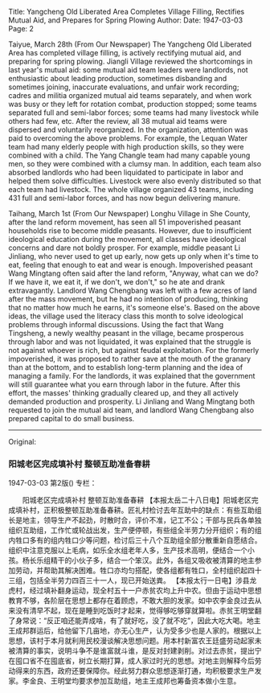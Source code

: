 Title: Yangcheng Old Liberated Area Completes Village Filling, Rectifies Mutual Aid, and Prepares for Spring Plowing
Author:
Date: 1947-03-03
Page: 2

Taiyue, March 28th (From Our Newspaper) The Yangcheng Old Liberated Area has completed village filling, is actively rectifying mutual aid, and preparing for spring plowing. Jiangli Village reviewed the shortcomings in last year's mutual aid: some mutual aid team leaders were landlords, not enthusiastic about leading production, sometimes disbanding and sometimes joining, inaccurate evaluations, and unfair work recording; cadres and militia organized mutual aid teams separately, and when work was busy or they left for rotation combat, production stopped; some teams separated full and semi-labor forces; some teams had many livestock while others had few, etc. After the review, all 38 mutual aid teams were dispersed and voluntarily reorganized. In the organization, attention was paid to overcoming the above problems. For example, the Lequan Water team had many elderly people with high production skills, so they were combined with a child. The Yang Changle team had many capable young men, so they were combined with a clumsy man. In addition, each team also absorbed landlords who had been liquidated to participate in labor and helped them solve difficulties. Livestock were also evenly distributed so that each team had livestock. The whole village organized 43 teams, including 431 full and semi-labor forces, and has now begun delivering manure.

Taihang, March 1st (From Our Newspaper) Longhu Village in She County, after the land reform movement, has seen all 51 impoverished peasant households rise to become middle peasants. However, due to insufficient ideological education during the movement, all classes have ideological concerns and dare not boldly prosper. For example, middle peasant Li Jinliang, who never used to get up early, now gets up only when it's time to eat, feeling that enough to eat and wear is enough. Impoverished peasant Wang Mingtang often said after the land reform, "Anyway, what can we do? If we have it, we eat it, if we don't, we don't," so he ate and drank extravagantly. Landlord Wang Chengbang was left with a few acres of land after the mass movement, but he had no intention of producing, thinking that no matter how much he earns, it's someone else's. Based on the above ideas, the village used the literacy class this month to solve ideological problems through informal discussions. Using the fact that Wang Tingsheng, a newly wealthy peasant in the village, became prosperous through labor and was not liquidated, it was explained that the struggle is not against whoever is rich, but against feudal exploitation. For the formerly impoverished, it was proposed to rather save at the mouth of the granary than at the bottom, and to establish long-term planning and the idea of managing a family. For the landlords, it was explained that the government will still guarantee what you earn through labor in the future. After this effort, the masses' thinking gradually cleared up, and they all actively demanded production and prosperity. Li Jinliang and Wang Mingtang both requested to join the mutual aid team, and landlord Wang Chengbang also prepared capital to do small business.



<hr /> 

Original: 


### 阳城老区完成填补村  整顿互助准备春耕

1947-03-03
第2版()
专栏：

　　阳城老区完成填补村
    整顿互助准备春耕
    【本报太岳二十八日电】阳城老区完成填补村，正积极整顿互助准备春耕。匠礼村检讨去年互助中的缺点：有些互助组长是地主，领导生产不起劲，时散时合，评价不准，记工不公；干部与民兵各单独组织互助组，工作忙或轮战出发，生产便停顿，有些组全半劳力分开组织；有的组内牲口多有的组内牲口少等问题，检讨后三十八个互助组全部分散重新自愿结合。组织中注意克服以上毛病，如乐全水组老年人多，生产技术高明，便结合一个小孩。杨长乐组精干的小伙子多，结合一个笨汉。此外，各组又吸收被清算的地主参加劳动，并帮助其解决困难。牲口亦均匀搭配，使各组都有牲口，全村组织起四十三组，包括全半劳力四百三十一人，现已开始送粪。
    【本报太行一日电】涉县龙虎村，经过填补翻身运动，现全村五十一户赤贫农均上升中农。但由于运动中思想教育不够，各阶层在思想上都存在着顾虑，不敢大胆的发家。如中农李金良过去从来没有清早不起，现在是睡到吃饭时才起来，觉得够吃够穿就算啦。赤贫王明堂翻了身常说：“反正咱还能弄成啥，有了就好吃，没了就不吃”，因此大吃大喝。地主王成邦群运后，给他留下几亩地，亦无心生产，认为受多少也是人家的。根据以上思想，该村于本月就利用民校漫谈解决思想问题。用本村新富农王廷盛劳动起家未被清算的事实，说明斗争不是谁富就斗谁，是反对封建剥削。对过去赤贫，提出宁在囤口省不在囤底省，树立长期打算，成人家过时光的思想。对地主则解释今后劳动得来的东西，政府还要保障你。经此努力群众思想逐渐打通，均积极要求生产发家。李金良、王明堂均要求参加互助组，地主王成邦也筹备资本做小生意。
